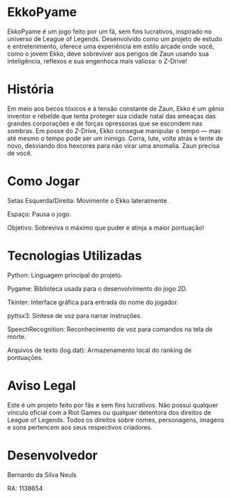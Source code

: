 # EkkoPyame
EkkoPyame é um jogo feito por um fã, sem fins lucrativos, inspirado no universo de League of Legends. Desenvolvido como um projeto de estudo e entretenimento, oferece uma experiência em estilo arcade onde você, como o jovem Ekko, deve sobreviver aos perigos de Zaun usando sua inteligência, reflexos e sua engenhoca mais valiosa: o Z-Drive!

# História
Em meio aos becos tóxicos e à tensão constante de Zaun, Ekko é um gênio inventor e rebelde que tenta proteger sua cidade natal das ameaças das grandes corporações e de forças opressoras que se escondem nas sombras. Em posse do Z-Drive, Ekko consegue manipular o tempo — mas até mesmo o tempo pode ser um inimigo. Corra, lute, volte atrás e tente de novo, desviando dos hexcores para não virar uma anomalia. Zaun precisa de você.

# Como Jogar
Setas Esquerda/Direita: Movimente o Ekko lateralmente.

Espaço: Pausa o jogo.

Objetivo: Sobreviva o máximo que puder e atinja a maior pontuação!

# Tecnologias Utilizadas
Python: Linguagem principal do projeto.

Pygame: Biblioteca usada para o desenvolvimento do jogo 2D.

Tkinter: Interface gráfica para entrada do nome do jogador.

pyttsx3: Síntese de voz para narrar instruções.

SpeechRecognition: Reconhecimento de voz para comandos na tela de morte.

Arquivos de texto (log.dat): Armazenamento local do ranking de pontuações.

# Aviso Legal
Este é um projeto feito por fãs e sem fins lucrativos. Não possui qualquer vínculo oficial com a Riot Games ou qualquer detentora dos direitos de League of Legends. Todos os direitos sobre nomes, personagens, imagens e sons pertencem aos seus respectivos criadores.

# Desenvolvedor
Bernardo da Silva Neuls

RA: 1138654
